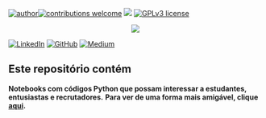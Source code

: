 [![author](https://img.shields.io/badge/author-daniel-purple.svg)](https://www.linkedin.com/in/daniel-sousa-amador)[![contributions welcome](https://img.shields.io/badge/contributions-welcome-darkblue.svg?style=flat)](https://github.com/danielamador12) [![](https://img.shields.io/badge/python-3.6+-yellow.svg)](https://www.python.org/downloads/release/python-365/) [![GPLv3 license](https://img.shields.io/badge/License-GPLv3-darkblue.svg)](http://perso.crans.org/besson/LICENSE.html)

<p align="center">
  <img src="https://github.com/danielamador12/Portfolio/blob/master/github.png" >
</p>

[![LinkedIn](https://img.shields.io/badge/LinkedIn-DanielSousaAmador-purple.svg)](https://www.linkedin.com/in/daniel-sousa-amador)
[![GitHub](https://img.shields.io/badge/GitHub-danielamador12-darkblue.svg)](https://github.com/danielamador12)
[![Medium](https://img.shields.io/badge/Medium-DanielSousaAmador-darkorange.svg)](https://medium.com/@daniel.s.amador)

## Este repositório contém
**Notebooks com códigos Python que possam interessar a estudantes, entusiastas e recrutadores.**
**Para ver de uma forma mais amigável, clique [aqui](https://github.com/danielamador12/Portfolio/blob/master/README.md).**
